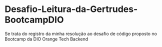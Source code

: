 # Desafio-Leitura-da-Gertrudes-BootcampDIO
Se trata do registro da minha resolução ao desafio de código proposto no Bootcamp da DIO Orange Tech Backend
